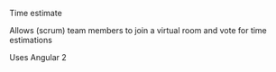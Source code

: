 Time estimate

Allows (scrum) team members to join a virtual room and vote for time estimations

Uses Angular 2

